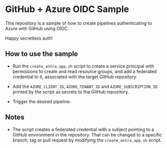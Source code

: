 # GitHub + Azure OIDC Sample

This repository is a sample of how to create pipelines authenticating to Azure with GitHub using OIDC.

Happy secretless auth!

## How to use the sample

- Run the `create_entra_app.sh` script to create a service principal with permissions to create and read resource groups, and add a federated credential to it, associated with the target GitHub repository.

- Add the `AZURE_CLIENT_ID`, `AZURE_TENANT_ID` and `AZURE_SUBSCRIPTION_ID` printed by the script as secrets to the GitHub repository.

- Trigger the desired pipeline.

## Notes

- The script creates a federated credential with a subject pointing to a GitHub environment in the repository. That can be changed to a specific branch, tag or pull request by modifying the `create_entra_app.sh` script.
